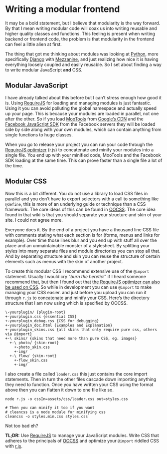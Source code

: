 # Writing a modular frontend

It may be a bold statement, but I believe that modularity is the way forward. By that I mean writing modular code will coax us into writing reusable and higher quality classes and functions. This feeling is present when writing backend or frontend code, the problem is that modularity in the frontend can feel a little alien at first.

The thing that got me thinking about modules was looking at [Python](http://www.python.org/), more specifically [Django](https://www.djangoproject.com/) with [Mezzanine](http://mezzanine.jupo.org/), and just realizing how nice it is having everything loosely coupled and easily reusable. So I set about finding a way to write modular JavaScript **and** CSS.

## Modular JavaScript

I have already talked about this before but I can’t stress enough how good it is. Using [RequireJS](http://requirejs.org/) for loading and managing modules is just fantastic. Using it you can avoid polluting the global namespace and actually speed up your page. This is because your modules are loaded in parallel, not one after the other. So if you load [MooTools](http://mootools.net/) from [Google’s CDN](https://code.google.com/apis/libraries/devguide.html) and the [Facebook JavaScript SDK](https://developers.facebook.com/docs/reference/javascript/) from the Facebook servers they will be loaded side by side along with your own modules, which can contain anything from single functions to huge classes.

When you go to release your project you can run your code through the [RequireJS optimizer](http://requirejs.org/docs/optimization.html) (r.js) to concatenate and minify your modules into a single file. You end up with your minified code, MooTools and the Facebook SDK loading at the same time. This can prove faster than a single file a lot of the time.

## Modular CSS

Now this is a bit different. You do not use a library to load CSS files in parallel and you don’t have to export selectors with a call to something like `@define`, this is more of an underlying guide or technique than a CSS framework. The core ideas of this can be found in [OOCSS](https://github.com/stubbornella/oocss/wiki). The core idea found in that wiki is that you should separate your structure and skin of your site. I could not agree more.

Everyone does it. By the end of a project you have a thousand line CSS file with comments stating what each section is for (forms, menus and links for example). Over time those lines blur and you end up with stuff all over the place and an unmaintainable monster of a stylesheet. By splitting your styles into many separate files and module directories you can stop all that. And by separating structure and skin you can reuse the structure of certain elements such as menus with the skin of another project.

To create this modular CSS I recommend extensive use of the `@import` statement. Usually I would cry “_burn the heretic!_” if I heard someone recommend that, but then I found out that [the RequireJS optimizer can also be used on CSS](http://requirejs.org/docs/optimization.html#onecss). So while in development you can use `@import` to make managing your CSS easier. and just before you upload you can run it through `r.js` to concatenate and minify your CSS. Here’s the directory structure that I am now using which is specified by OOCSS.

```
\-yourplugin/ {plugin-root}  
+-yourplugin.css {essential CSS}  
+-yourplugin_debug.css {CSS for debugging} 
+-yourplugin_doc.html {Examples and Explanation}  
+-yourplugin_skins.css {all skins that only require pure css, others via @import}  
+-\ skins/ {skins that need more than pure CSS, eg. images}  
  +-\ photo/ {skin-root}  
    +-photo_skin.css  
    +-img/  
  +-\ flow/ {skin-root}  
    +-flow_skin.css  
    +-img/
```

I also create a file called `loader.css` this just contains the core import statements. Then in turn the other files cascade down importing anything they need to function. Once you have written your CSS using the format above then you can flatten it down to one file like so.

```
node r.js -o cssIn=assets/css/loader.css out=styles.css

# Then you can minify it too if you want
# cleancss is a node module for minifying css
cleancss -o styles.min.css styles.css
```

Not too bad eh?

**TL;DR:** Use [RequireJS](http://requirejs.org/) to manage your JavaScript modules. Write CSS that adheres to the principals of [OOCSS](https://github.com/stubbornella/oocss/wiki) and optimize your `@import` riddled CSS with [r.js](http://requirejs.org/docs/optimization.html#onecss).
